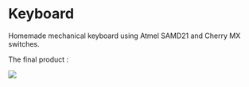 # Keyboard
Homemade mechanical keyboard using Atmel SAMD21 and Cherry MX switches.

The final product :

![](http://synless.fr/images/keyboard/full_light.jpg)
